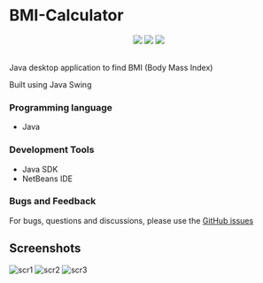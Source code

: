 # BMI-Calculator
<p align="center">
  <img src="https://img.shields.io/github/stars/reshmaharidhas/BMI-Calculator?style=social">
  <img src="https://img.shields.io/tokei/lines/github/reshmaharidhas/BMI-Calculator">
  <img src="https://img.shields.io/github/repo-size/reshmaharidhas/BMI-Calculator">
</p><br>
Java desktop application to find BMI (Body Mass Index)

Built using Java Swing

### Programming language
- Java

### Development Tools
- Java SDK
- NetBeans IDE

### Bugs and Feedback
For bugs, questions and discussions, please use the <a href="https://github.com/reshmaharidhas/BMI-Calculator/issues">GitHub issues</a>

## Screenshots
![scr1](https://user-images.githubusercontent.com/37250413/103445818-ce9ef600-4c9e-11eb-8146-1fbf6b1edd4d.jpg)
![scr2](https://user-images.githubusercontent.com/37250413/103445819-d068b980-4c9e-11eb-8657-ceb440eec60a.jpg)
![scr3](https://user-images.githubusercontent.com/37250413/103445853-06a63900-4c9f-11eb-89ee-bd3fa5d0e48b.jpg)
